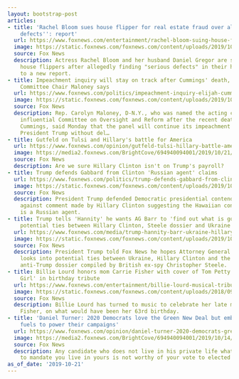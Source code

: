 ```yaml
---
layout: bootstrap-post
articles:
- title: 'Rachel Bloom sues house flipper for real estate fraud over alleged ''serious
    defects'': report'
  url: https://www.foxnews.com/entertainment/rachel-bloom-suing-house-flipper-real-estate-fraud-over-alleged-serious-defects-report
  image: https://static.foxnews.com/foxnews.com/content/uploads/2019/10/Rachel-Bloom.jpg
  source: Fox News
  description: Actress Rachel Bloom and her husband Daniel Gregor are suing their
    house flippers after allegedly finding "serious defects" in their home, according
    to a new report.
- title: Impeachment inquiry will stay on track after Cummings' death, acting Oversight
    Committee Chair Maloney says
  url: https://www.foxnews.com/politics/impeachment-inquiry-elijah-cummings-carolyn-maloney-house-oversight-committee
  image: https://static.foxnews.com/foxnews.com/content/uploads/2019/10/AP19294663428270.jpg
  source: Fox News
  description: Rep. Carolyn Maloney, D-N.Y., who was named the acting chair of the
    influential Committee on Oversight and Reform after the recent death of Rep. Elijah
    Cummings, said Monday that the panel will continue its impeachment inquiry into
    President Trump without del…
- title: Gutfeld on Tulsi and Hillary's battle for America
  url: https://www.foxnews.com/opinion/gutfeld-tulsi-hillary-battle-america
  image: https://media2.foxnews.com/BrightCove/694940094001/2019/10/21/694940094001_6096592059001_6096584401001-vs.jpg
  source: Fox News
  description: Are we sure Hillary Clinton isn't on Trump's payroll?
- title: Trump defends Gabbard from Clinton 'Russian agent' claims
  url: https://www.foxnews.com/politics/trump-defends-gabbard-from-clinton-russian-agent-comments
  image: https://static.foxnews.com/foxnews.com/content/uploads/2019/10/AP19289070291342.jpg
  source: Fox News
  description: President Trump defended Democratic presidential contender Tulsi Gabbard
    against comment made by Hillary Clinton suggesting the Hawaiian congresswoman
    is a Russian agent.
- title: Trump tells 'Hannity' he wants AG Barr to 'find out what is going on' with
    potential ties between Hillary Clinton, Steele dossier and Ukraine
  url: https://www.foxnews.com/media/trump-hannity-barr-ukraine-hillary-clinton-steele-dossier
  image: https://static.foxnews.com/foxnews.com/content/uploads/2019/10/102119_SOT_Trump-1280.png
  source: Fox News
  description: President Trump told Fox News he hopes Attorney General William Barr
    looks into potential ties between Ukraine, Hillary Clinton and the controversial
    anti-Trump dossier compiled by British ex-spy Christopher Steele.
- title: Billie Lourd honors mom Carrie Fisher with cover of Tom Petty's 'American
    Girl' in birthday tribute
  url: https://www.foxnews.com/entertainment/billie-lourd-musical-tribute-mother-carrie-fisher
  image: https://static.foxnews.com/foxnews.com/content/uploads/2018/09/billie-and-carrie-reuters660.jpg
  source: Fox News
  description: Billie Lourd has turned to music to celebrate her late mother, Carrie
    Fisher, on what would have been her 63rd birthday.
- title: 'Daniel Turner: 2020 Democrats love the Green New Deal but embrace fossil
    fuels to power their campaigns'
  url: https://www.foxnews.com/opinion/daniel-turner-2020-democrats-green-new-deal
  image: https://media2.foxnews.com/BrightCove/694940094001/2019/10/14/694940094001_6094784589001_6094789741001-vs.jpg
  source: Fox News
  description: Any candidate who does not live in his private life what he wants government
    to mandate you live in yours is not worthy of your vote to elected office.
as_of_date: '2019-10-21'
---
```


